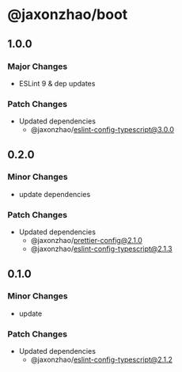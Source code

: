 # @jaxonzhao/boot

## 1.0.0

### Major Changes

- ESLint 9 & dep updates

### Patch Changes

- Updated dependencies
  - @jaxonzhao/eslint-config-typescript@3.0.0

## 0.2.0

### Minor Changes

- update dependencies

### Patch Changes

- Updated dependencies
  - @jaxonzhao/prettier-config@2.1.0
  - @jaxonzhao/eslint-config-typescript@2.1.3

## 0.1.0

### Minor Changes

- update

### Patch Changes

- Updated dependencies
  - @jaxonzhao/eslint-config-typescript@2.1.2
